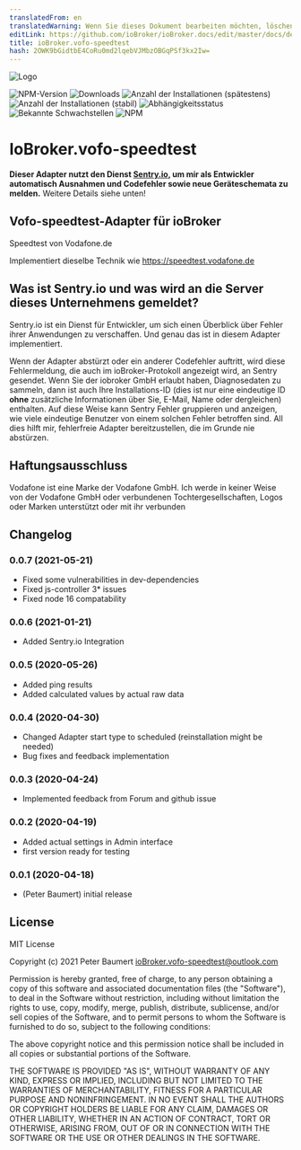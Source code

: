 ```yaml
---
translatedFrom: en
translatedWarning: Wenn Sie dieses Dokument bearbeiten möchten, löschen Sie bitte das Feld "translationsFrom". Andernfalls wird dieses Dokument automatisch erneut übersetzt
editLink: https://github.com/ioBroker/ioBroker.docs/edit/master/docs/de/adapterref/iobroker.vodafone-speedtest/README.md
title: ioBroker.vofo-speedtest
hash: 2OWK9bGidtbE4CoRu0md2lqebVJMbzOBGqPSf3kx2Iw=
---
```

![Logo](../../../en/adapterref/iobroker.vodafone-speedtest/admin/vofo-speedtest.png)

![NPM-Version](http://img.shields.io/npm/v/iobroker.vofo-speedtest.svg)
![Downloads](https://img.shields.io/npm/dm/iobroker.vofo-speedtest.svg)
![Anzahl der Installationen (spätestens)](http://iobroker.live/badges/vofo-speedtest-installed.svg)
![Anzahl der Installationen (stabil)](http://iobroker.live/badges/vofo-speedtest-stable.svg)
![Abhängigkeitsstatus](https://img.shields.io/david/peterbaumert/iobroker.vofo-speedtest.svg)
![Bekannte Schwachstellen](https://snyk.io/test/github/peterbaumert/ioBroker.vofo-speedtest/badge.svg)
![NPM](https://nodei.co/npm/iobroker.vofo-speedtest.png?downloads=true)

# IoBroker.vofo-speedtest
**Dieser Adapter nutzt den Dienst [Sentry.io](https://sentry.io), um mir als Entwickler automatisch Ausnahmen und Codefehler sowie neue Geräteschemata zu melden.** Weitere Details siehe unten!

## Vofo-speedtest-Adapter für ioBroker
Speedtest von Vodafone.de

Implementiert dieselbe Technik wie https://speedtest.vodafone.de

## Was ist Sentry.io und was wird an die Server dieses Unternehmens gemeldet?
Sentry.io ist ein Dienst für Entwickler, um sich einen Überblick über Fehler ihrer Anwendungen zu verschaffen. Und genau das ist in diesem Adapter implementiert.

Wenn der Adapter abstürzt oder ein anderer Codefehler auftritt, wird diese Fehlermeldung, die auch im ioBroker-Protokoll angezeigt wird, an Sentry gesendet. Wenn Sie der iobroker GmbH erlaubt haben, Diagnosedaten zu sammeln, dann ist auch Ihre Installations-ID (dies ist nur eine eindeutige ID **ohne** zusätzliche Informationen über Sie, E-Mail, Name oder dergleichen) enthalten. Auf diese Weise kann Sentry Fehler gruppieren und anzeigen, wie viele eindeutige Benutzer von einem solchen Fehler betroffen sind. All dies hilft mir, fehlerfreie Adapter bereitzustellen, die im Grunde nie abstürzen.

## Haftungsausschluss
Vodafone ist eine Marke der Vodafone GmbH. Ich werde in keiner Weise von der Vodafone GmbH oder verbundenen Tochtergesellschaften, Logos oder Marken unterstützt oder mit ihr verbunden

## Changelog

### 0.0.7 (2021-05-21)
* Fixed some vulnerabilities in dev-dependencies
* Fixed js-controller 3* issues
* Fixed node 16 compatability

### 0.0.6 (2021-01-21)
* Added Sentry.io Integration

### 0.0.5 (2020-05-26)
* Added ping results
* Added calculated values by actual raw data

### 0.0.4 (2020-04-30)
* Changed Adapter start type to scheduled (reinstallation might be needed)
* Bug fixes and feedback implementation

### 0.0.3 (2020-04-24)
* Implemented feedback from Forum and github issue

### 0.0.2 (2020-04-19)
* Added actual settings in Admin interface
* first version ready for testing

### 0.0.1 (2020-04-18)
* (Peter Baumert) initial release

## License
MIT License

Copyright (c) 2021 Peter Baumert <ioBroker.vofo-speedtest@outlook.com>

Permission is hereby granted, free of charge, to any person obtaining a copy
of this software and associated documentation files (the "Software"), to deal
in the Software without restriction, including without limitation the rights
to use, copy, modify, merge, publish, distribute, sublicense, and/or sell
copies of the Software, and to permit persons to whom the Software is
furnished to do so, subject to the following conditions:

The above copyright notice and this permission notice shall be included in all
copies or substantial portions of the Software.

THE SOFTWARE IS PROVIDED "AS IS", WITHOUT WARRANTY OF ANY KIND, EXPRESS OR
IMPLIED, INCLUDING BUT NOT LIMITED TO THE WARRANTIES OF MERCHANTABILITY,
FITNESS FOR A PARTICULAR PURPOSE AND NONINFRINGEMENT. IN NO EVENT SHALL THE
AUTHORS OR COPYRIGHT HOLDERS BE LIABLE FOR ANY CLAIM, DAMAGES OR OTHER
LIABILITY, WHETHER IN AN ACTION OF CONTRACT, TORT OR OTHERWISE, ARISING FROM,
OUT OF OR IN CONNECTION WITH THE SOFTWARE OR THE USE OR OTHER DEALINGS IN THE
SOFTWARE.